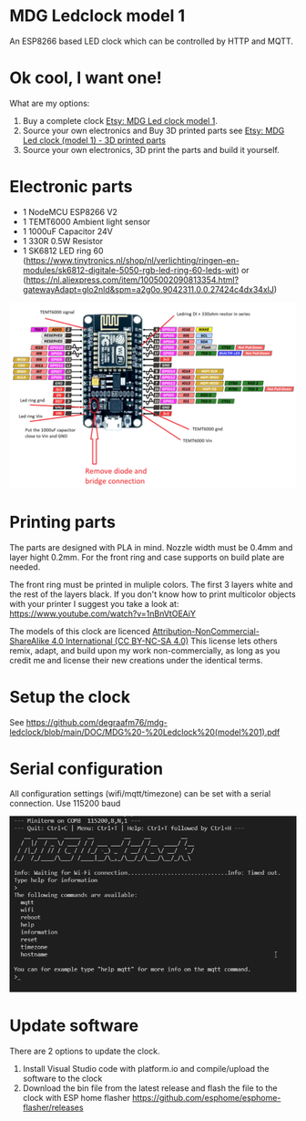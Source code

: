 # MDG Ledclock model 1
An ESP8266 based LED clock which can be controlled by HTTP and MQTT.

# Ok cool, I want one!
What are my options:

1. Buy a complete clock [Etsy: MDG Led clock model 1](https://www.etsy.com/your/shops/MDGdesignNL/tools/listings/986543633).
2. Source your own electronics and Buy 3D printed parts see [Etsy: MDG Led clock (model 1) - 3D printed parts](https://www.etsy.com/your/shops/MDGdesignNL/tools/listings/1155302644)
3. Source your own electronics, 3D print the parts and build it yourself.

# Electronic parts
* 1 NodeMCU ESP8266 V2
* 1 TEMT6000 Ambient light sensor
* 1 1000uF Capacitor 24V
* 1 330R 0.5W Resistor 
* 1 SK6812 LED ring 60 (https://www.tinytronics.nl/shop/nl/verlichting/ringen-en-modules/sk6812-digitale-5050-rgb-led-ring-60-leds-wit) or (https://nl.aliexpress.com/item/1005002090813354.html?gatewayAdapt=glo2nld&spm=a2g0o.9042311.0.0.27424c4dx34xlJ)

![Schematic](https://github.com/degraafm76/mdg-ledclock/blob/main/media/Led%20clock%20Schematic.png)

# Printing parts
The parts are designed with PLA in mind. Nozzle width must be 0.4mm and layer hight 0.2mm. For the front ring and case supports on build plate are needed.

The front ring must be printed in muliple colors. The first 3 layers white and the rest of the layers black. If you don't know how to print multicolor objects with your printer I suggest you take a look at: https://www.youtube.com/watch?v=1nBnVtOEAiY

The models of this clock are licenced [Attribution-NonCommercial-ShareAlike 4.0 International (CC BY-NC-SA 4.0)](https://creativecommons.org/licenses/by-nc-sa/4.0/legalcode) This license lets others remix, adapt, and build upon my work non-commercially, as long as you credit me and license their new creations under the identical terms.


# Setup the clock
See https://github.com/degraafm76/mdg-ledclock/blob/main/DOC/MDG%20-%20Ledclock%20(model%201).pdf

# Serial configuration
All configuration settings (wifi/mqtt/timezone) can be set with a serial connection. Use 115200 baud

![Serial Connection](https://github.com/degraafm76/mdg-ledclock/blob/main/media/Serial_connection.png)

# Update software
There are 2 options to update the clock.

1. Install Visual Studio code with platform.io and compile/upload the software to the clock
2. Download the bin file from the latest release and flash the file to the clock with ESP home flasher https://github.com/esphome/esphome-flasher/releases
